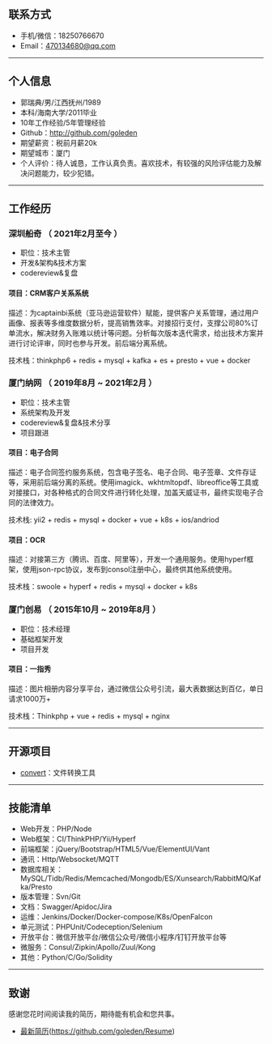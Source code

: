 ## 联系方式

- 手机/微信：18250766670
- Email：470134680@qq.com

---

## 个人信息

 - 郭瑞典/男/江西抚州/1989
 - 本科/海南大学/2011毕业
 - 10年工作经验/5年管理经验
 - Github：http://github.com/goleden
 - 期望薪资：税前月薪20k
 - 期望城市：厦门
 - 个人评价：待人诚恳，工作认真负责。喜欢技术，有较强的风险评估能力及解决问题能力，较少犯错。

---

## 工作经历

### 深圳船奇 （ 2021年2月至今 ）

- 职位：技术主管
- 开发&架构&技术方案
- codereview&复盘

#### 项目：CRM客户关系系统

描述：为captainbi系统（亚马逊运营软件）赋能，提供客户关系管理，通过用户画像、报表等多维度数据分析，提高销售效率。对接招行支付，支撑公司80%订单流水，解决财务入账难以统计等问题。分析每次版本迭代需求，给出技术方案并进行讨论评审，同时也参与开发。前后端分离系统。

技术栈：thinkphp6 + redis + mysql + kafka + es + presto + vue + docker


### 厦门纳网 （ 2019年8月 ~ 2021年2月 ）

- 职位：技术主管
- 系统架构及开发
- codereview&复盘&技术分享
- 项目跟进

#### 项目：电子合同

描述：电子合同签约服务系统，包含电子签名、电子合同、电子签章、文件存证等，采用前后端分离的系统。使用imagick、wkhtmltopdf、libreoffice等工具或对接接口，对各种格式的合同文件进行转化处理，加盖天威证书，最终实现电子合同的法律效力。

技术栈: yii2 + redis + mysql + docker + vue + k8s + ios/andriod

#### 项目：OCR

描述：对接第三方（腾讯、百度、阿里等），开发一个通用服务。使用hyperf框架，使用json-rpc协议，发布到consol注册中心，最终供其他系统使用。

技术栈：swoole + hyperf + redis + mysql + docker + k8s


### 厦门创易 （ 2015年10月 ~ 2019年8月 ）

- 职位：技术经理
- 基础框架开发
- 项目开发

#### 项目：一指秀

描述：图片相册内容分享平台，通过微信公众号引流，最大表数据达到百亿，单日请求1000万+

技术栈：Thinkphp + vue + redis + mysql + nginx

---

## 开源项目

 - [convert](https://github.com/goleden/convert)：文件转换工具

---

## 技能清单

- Web开发：PHP/Node
- Web框架：CI/ThinkPHP/Yii/Hyperf
- 前端框架：jQuery/Bootstrap/HTML5/Vue/ElementUI/Vant
- 通讯：Http/Websocket/MQTT
- 数据库相关：MySQL/Tidb/Redis/Memcached/Mongodb/ES/Xunsearch/RabbitMQ/Kafka/Presto
- 版本管理：Svn/Git
- 文档：Swagger/Apidoc/Jira
- 运维：Jenkins/Docker/Docker-compose/K8s/OpenFalcon
- 单元测试：PHPUnit/Codeception/Selenium
- 开放平台：微信开放平台/微信公众号/微信小程序/钉钉开放平台等
- 微服务：Consul/Zipkin/Apollo/Zuul/Kong
- 其他：Python/C/Go/Solidity

---

## 致谢

感谢您花时间阅读我的简历，期待能有机会和您共事。

- [最新简历](https://github.com/goleden/Resume)(https://github.com/goleden/Resume)

